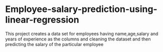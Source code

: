 # Employee-salary-prediction-using-linear-regression
This project creates a data set for employees having name,age,salary and years of experience as the columns and cleaning the dataset and then predicting  the salary of the particular employee
